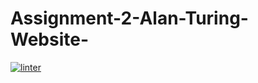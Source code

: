 # Assignment-2-Alan-Turing-Website-
 [![linter](https://github.com/Alvin-Ding11/Assignment-2-Alan-Turing-Website-/workflows/linter/badge.svg)](https://github.com/marketplace/actions/super-linter) 
